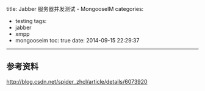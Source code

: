 title: Jabber 服务器并发测试 - MongooseIM
categories:
  - testing
tags:
  - jabber
  - xmpp
  - mongooseim
toc: true
date: 2014-09-15 22:29:37
---

## 参考资料

http://blog.csdn.net/spider_zhcl/article/details/6073920